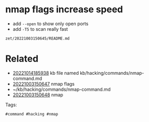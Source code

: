 # nmap flags increase speed

- add `--open` to show only open ports
- add `-T5` to scan really fast


` zet/20221003150645/README.md `

# Related

- [20221014185938](/zet/20221014185938/README.md) kb file named kb/hacking/commands/nmap-command.md
- [20221003150647](/zet/20221003150647/README.md) nmap flags
- ~/kb/hacking/commands/nmap-command.md
- [20221003150648](/zet/20221003150648/README.md) nmap

Tags:

    #command #hacking #nmap 
